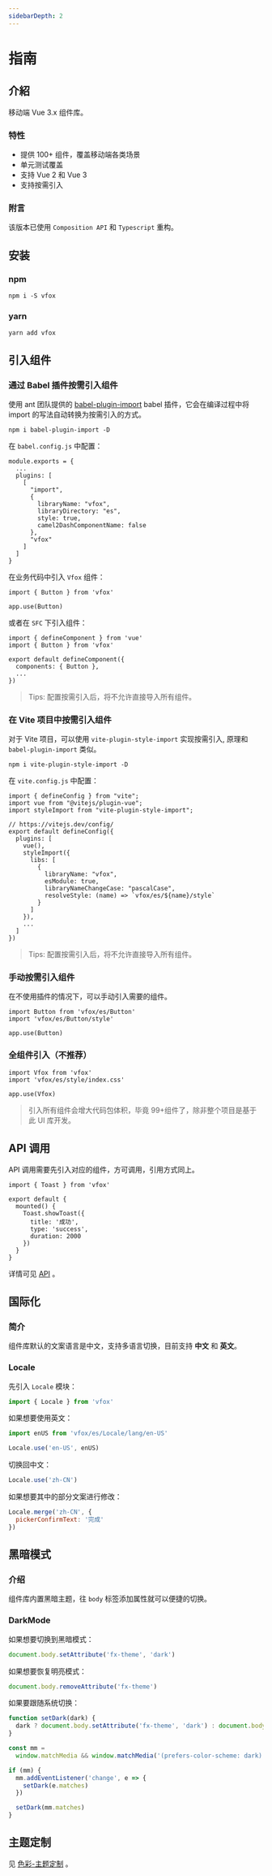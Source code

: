 ```yaml
---
sidebarDepth: 2
---
```


# 指南

## 介紹

移动端 Vue 3.x 组件库。

### 特性

- 提供 100+ 组件，覆盖移动端各类场景
- 单元测试覆盖
- 支持 Vue 2 和 Vue 3
- 支持按需引入

### 附言

该版本已使用 `Composition API` 和 `Typescript` 重构。

## 安装

### npm

```
npm i -S vfox
```

### yarn

```
yarn add vfox
```

## 引入组件

### 通过 Babel 插件按需引入组件

使用 ant 团队提供的 [babel-plugin-import](https://github.com/ant-design/babel-plugin-import) babel 插件，它会在编译过程中将 import 的写法自动转换为按需引入的方式。

```
npm i babel-plugin-import -D
```

在 `babel.config.js` 中配置：

```
module.exports = {
  ...
  plugins: [
    [
      "import",
      {
        libraryName: "vfox",
        libraryDirectory: "es",
        style: true,
        camel2DashComponentName: false
      },
      "vfox"
    ]
  ]
}
```

在业务代码中引入 `Vfox` 组件：

```
import { Button } from 'vfox'

app.use(Button)
```

或者在 `SFC` 下引入组件：

```
import { defineComponent } from 'vue'
import { Button } from 'vfox'

export default defineComponent({
  components: { Button },
  ...
})
```

> Tips: 配置按需引入后，将不允许直接导入所有组件。

### 在 Vite 项目中按需引入组件

对于 Vite 项目，可以使用 `vite-plugin-style-import` 实现按需引入, 原理和 `babel-plugin-import` 类似。

```
npm i vite-plugin-style-import -D
```

在 `vite.config.js` 中配置：

```
import { defineConfig } from "vite";
import vue from "@vitejs/plugin-vue";
import styleImport from "vite-plugin-style-import";

// https://vitejs.dev/config/
export default defineConfig({
  plugins: [
    vue(),
    styleImport({
      libs: [
        {
          libraryName: "vfox",
          esModule: true,
          libraryNameChangeCase: "pascalCase",
          resolveStyle: (name) => `vfox/es/${name}/style`
        }
      ]
    }),
    ...
  ]
})
```

> Tips: 配置按需引入后，将不允许直接导入所有组件。

### 手动按需引入组件

在不使用插件的情况下，可以手动引入需要的组件。

```
import Button from 'vfox/es/Button'
import 'vfox/es/Button/style'

app.use(Button)
```

### 全组件引入（不推荐）

```
import Vfox from 'vfox'
import 'vfox/es/style/index.css'

app.use(Vfox)
```

> 引入所有组件会增大代码包体积，毕竟 99+组件了，除非整个项目是基于此 UI 库开发。

## API 调用

API 调用需要先引入对应的组件，方可调用，引用方式同上。

```
import { Toast } from 'vfox'

export default {
  mounted() {
    Toast.showToast({
      title: '成功',
      type: 'success',
      duration: 2000
    })
  }
}
```

详情可见 [API](./apis/Toast.md) 。

## 国际化

### 简介

组件库默认的文案语言是中文，支持多语言切换，目前支持 **中文** 和 **英文**。

### Locale

先引入 `Locale` 模块：

```JavaScript
import { Locale } from 'vfox'
```

如果想要使用英文：

```JavaScript
import enUS from 'vfox/es/Locale/lang/en-US'

Locale.use('en-US', enUS)
```

切换回中文：

```JavaScript
Locale.use('zh-CN')
```

如果想要其中的部分文案进行修改：

```JavaScript
Locale.merge('zh-CN', {
  pickerConfirmText: '完成'
})
```

## 黑暗模式

### 介绍

组件库内置黑暗主题，往 `body` 标签添加属性就可以便捷的切换。

### DarkMode

如果想要切换到黑暗模式：

```JavaScript
document.body.setAttribute('fx-theme', 'dark')
```

如果想要恢复明亮模式：

```JavaScript
document.body.removeAttribute('fx-theme')
```

如果要跟随系统切换：

```JavaScript
function setDark(dark) {
  dark ? document.body.setAttribute('fx-theme', 'dark') : document.body.removeAttribute('fx-theme')
}

const mm =
  window.matchMedia && window.matchMedia('(prefers-color-scheme: dark)')

if (mm) {
  mm.addEventListener('change', e => {
    setDark(e.matches)
  })

  setDark(mm.matches)
}

```

## 主题定制

见 [色彩-主题定制](./design/color.md#主题定制) 。

